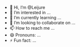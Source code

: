- 👋 Hi, I’m @Leijure
- 👀 I’m interested in ...
- 🌱 I’m currently learning ...
- 💞️ I’m looking to collaborate on ...
- 📫 How to reach me ...
- 😄 Pronouns: ...
- ⚡ Fun fact: ...

<!---
Leijure/Leijure is a ✨ special ✨ repository because its `README.md` (this file) appears on your GitHub profile.
You can click the Preview link to take a look at your changes.
--->
